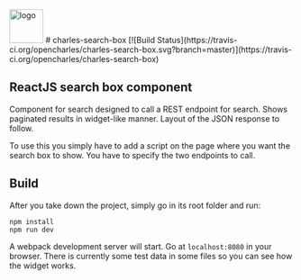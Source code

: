<img alt="logo" src="http://www.amihaiemil.com/images/logo_mic_js.PNG" width="60" height="60"/>
# charles-search-box
[![Build Status](https://travis-ci.org/opencharles/charles-search-box.svg?branch=master)](https://travis-ci.org/opencharles/charles-search-box)

## ReactJS search box component

Component for search designed to call a REST endpoint for search.
Shows paginated results in widget-like manner. Layout of the JSON response to follow.

To use this you simply have to add a script on the page where you want the search box to show. You have to specify the two endpoints to call.

## Build

After you take down the project, simply go in its root folder and run:

```
npm install
npm run dev
```

A webpack development server will start. Go at ``localhost:8080`` in your browser. There is currently some test data in some files so you can see how the widget works.
